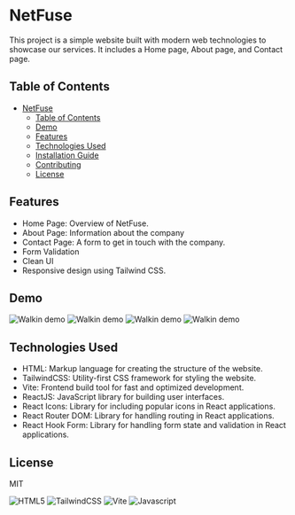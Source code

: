 # NetFuse

This project is a simple website built with modern web technologies to showcase our services. It includes a Home page, About page, and Contact page.

## Table of Contents

- [NetFuse ](#netfuse)
  - [Table of Contents](#table-of-contents)
  - [Demo](#demo)
  - [Features](#features)
  - [Technologies Used](#technologies-used)
  - [Installation Guide](#installation-guide)
  - [Contributing](#contributing)
  - [License](#license)

## Features

- Home Page: Overview of NetFuse.
- About Page: Information about the company
- Contact Page: A form to get in touch with the company.
- Form Validation
- Clean UI
- Responsive design using Tailwind CSS.

## Demo

![Walkin demo](./public/images/loginPage.png)
![Walkin demo](./public/images/validation.png)
![Walkin demo](./public/images/login.png)
![Walkin demo](./public/images/customerDetails.png)

## Technologies Used

- HTML: Markup language for creating the structure of the website.
- TailwindCSS: Utility-first CSS framework for styling the website.
- Vite: Frontend build tool for fast and optimized development.
- ReactJS: JavaScript library for building user interfaces.
- React Icons: Library for including popular icons in React applications.
- React Router DOM: Library for handling routing in React applications.
- React Hook Form: Library for handling form state and validation in React applications.

## License

MIT

![HTML5](https://img.shields.io/badge/html5-%23E34F26.svg?style=for-the-badge&logo=html5&logoColor=white) ![TailwindCSS](https://img.shields.io/badge/tailwindcss-%2338B2AC.svg?style=for-the-badge&logo=tailwind-css&logoColor=white) ![Vite](https://img.shields.io/badge/vite-%23646CFF.svg?style=for-the-badge&logo=vite&logoColor=white) ![Javascript](https://shields.io/badge/JavaScript-F7DF1E?logo=JavaScript&logoColor=000&style=flat-square)
